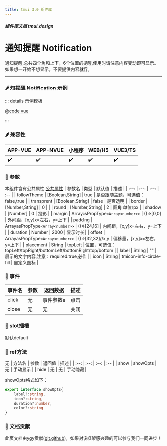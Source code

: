 ```yaml
---
title: tmui 3.0 组件库
---
```


<dirtoc></dirtoc>

##### 组件库文档 tmui.design

# 通知提醒 Notification
通知提醒,总共四个角和上下，6个位置的提醒,使用时请注意内容变动即可显示。如果想一开始不想显示，不要提供内容就行。

---



### :hot_pepper: 知提醒 Notification 示例

<webview url="https://tmui.design/h5/#/pages/fankui/notification"></webview>

::: details 示例模板

@[code vue](pages/fankui/notification.nvue)

:::

### :hot_pepper: 兼容性

| APP-VUE | APP-NVUE | 小程序 | WEB/H5 | VUE3/TS |
| --- | --- | --- | --- | --- |
| :heavy_check_mark: | :heavy_check_mark: | :heavy_check_mark: | :heavy_check_mark: | :heavy_check_mark: |

### :seedling: 参数
本组件含有公共属性 [公共属性](/doc/spec/组件公共样式.md)
| 参数名 | 类型 | 默认值 | 描述 |
| :--: | :--: | :--: | :-- |
| followTheme | [Boolean,String] | true | 是否跟随主题，可选值：false,true |
| transprent | [Boolean,String] | false | 是否透明 |
| border | [Number,String] | 0 |  |
| round | [Number,String] | 2 | 圆角 单位rpx |
| shadow | [Number] | 0 | 投影  |
| margin | ArrayasPropType`<Array<number>>` | ()=>[0,0] | 外间距，[x,y]x=左右，y=上下 |
| padding | ArrayasPropType`<Array<number>>` | ()=>[24,16] | 内间距，[x,y]x=左右，y=上下 |
| duration | Number | 2000 | 显示时长 |
| offset | ArrayasPropType`<Array<number>>` | ()=>[32,32]//x,y | 偏移量，[x,y]x=左右，y=上下 |
| placement | String | topLeft  | 位置，可选值：topLeft/topRight/bottomLeft/bottomRight/top/bottom |
| label | String | "" | 展示的文字内容,注意：required:true,必传 |
| icon | String | tmicon-info-circle-fill | 自定义图标 |
### :rose: 事件
| 事件名 | 参数 | 返回数据 | 描述 |
| --- | --- | --- | --- |
| click | 无 | 事件参数e | 点击 |
| close | 无 | 无 | 关闭 |
### :corn: slot插槽
默认default

### :green_salad: ref方法
无
| 方法名 | 参数 | 返回值 | 描述 |
| :--: | :--: | :--: | :-- |
| show | showOpts | 无 | 手动显示 |
| hide | 无 | 无 | 手动隐藏 |

showOpts格式如下：
```ts
export interface showOpts{
    label?:string,
    icon?:string,
	duration?:number,
	color?:string
}
```

### :couplekiss: 文档贡献
此页文档由ygy贡献([git](https://gitee.com/ygy-promise),[github](https://github.com/ygy-97))，如果对该框架感兴趣的可以参与我们一同进步！